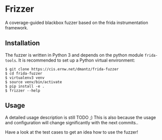 Frizzer
=======

A coverage-guided blackbox fuzzer based on the frida instrumentation framework.


Installation
------------

The fuzzer is written in Python 3 and depends on the python module `frida-tools`.
It is recommended to set up a Python virtual environment:

    $ git clone https://cis.ernw.net/dmantz/frida-fuzzer
    $ cd frida-fuzzer
    $ virtualenv3 venv
    $ source venv/bin/activate
    $ pip install -e .
    $ frizzer --help



Usage
-----

A detailed usage description is still TODO ;)
This is also because the usage and configuration will change significantly
with the next commits..

Have a look at the test cases to get an idea how to use the fuzzer!

